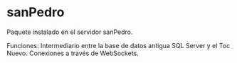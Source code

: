 # sanPedro
Paquete instalado en el servidor sanPedro.

Funciones: Intermediario entre la base de datos antigua SQL Server y el Toc Nuevo. Conexiones a través de WebSockets.
